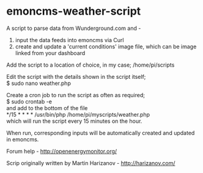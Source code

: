 emoncms-weather-script
======================

A script to parse data from Wunderground.com and -  
1) input the data feeds into emoncms via Curl  
2) create and update a 'current conditions' image file, which can be image linked from your dashboard

Add the script to a location of choice, in my case;
/home/pi/scripts

Edit the script with the details shown in the script itself;  
$ sudo nano weather.php

Create a cron job to run the script as often as required;  
$ sudo crontab -e  
and add to the bottom of the file  
*/15 * * * * /usr/bin/php /home/pi/myscripts/weather.php  
which will run the script every 15 minutes on the hour.

When run, corresponding inputs will be automatically created and updated in emoncms. 

Forum help - http://openenergymonitor.org/

Scrip originally written by Martin Harizanov - http://harizanov.com/
